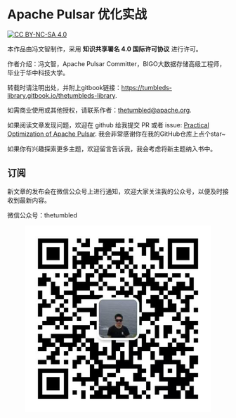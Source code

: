 # Apache Pulsar 优化实战

[![CC BY-NC-SA 4.0](https://i.creativecommons.org/l/by-nc-sa/4.0/88x31.png)](http://creativecommons.org/licenses/by-nc-sa/4.0/)

本作品由冯文智制作，采用 **知识共享署名 4.0 国际许可协议** 进行许可。

作者介绍：冯文智，Apache Pulsar Committer，BIGO大数据存储高级工程师，毕业于华中科技大学。

转载时请注明出处，并附上gitbook链接：https://tumbleds-library.gitbook.io/thetumbleds-library.

如需商业使用或其他授权，请联系作者：thetumbled@apache.org.

如果阅读文章发现问题，欢迎在 github 给我提交 PR 或者 issue: [Practical Optimization of Apache Pulsar](https://github.com/thetumbled/Practical-Optimization-of-Apache-Pulsar). 我会非常感谢你在我的GitHub仓库上点个star\~

如果你有兴趣探索更多主题，欢迎留言告诉我，我会考虑将新主题纳入书中。

## 订阅

新文章的发布会在微信公众号上进行通知，欢迎大家关注我的公众号，以便及时接收到最新内容。

微信公众号：thetumbled

<figure><img src=".gitbook/assets/wechat.png" alt=""><figcaption></figcaption></figure>

